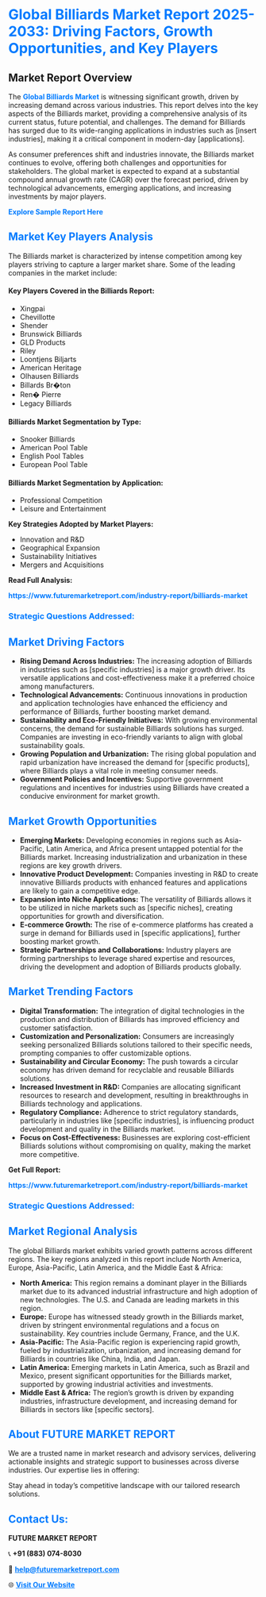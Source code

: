 <h1 style="color: #007BFF;">Global Billiards Market Report 2025-2033: Driving Factors, Growth Opportunities, and Key Players</h1>

<section id="overview">
<h2>Market Report Overview</h2>
<p>The <a href="https://www.futuremarketreport.com/industry-report/billiards-market" style="color: #007BFF; text-decoration: none;"><strong>Global Billiards Market</strong></a> is witnessing significant growth, driven by increasing demand across various industries. This report delves into the key aspects of the Billiards market, providing a comprehensive analysis of its current status, future potential, and challenges. The demand for Billiards has surged due to its wide-ranging applications in industries such as [insert industries], making it a critical component in modern-day [applications].</p>
<p>As consumer preferences shift and industries innovate, the Billiards market continues to evolve, offering both challenges and opportunities for stakeholders. The global market is expected to expand at a substantial compound annual growth rate (CAGR) over the forecast period, driven by technological advancements, emerging applications, and increasing investments by major players.</p>
</section>

<section id="overview">
<p><a href="https://www.futuremarketreport.com/request-sample/reportId=103488" style="color: #007BFF; text-decoration: none;"><strong>Explore Sample Report Here</strong></a></p>
</section>

<section id="key-players">
<h2 style="color: #007BFF;">Market Key Players Analysis</h2>
<p>The Billiards market is characterized by intense competition among key players striving to capture a larger market share. Some of the leading companies in the market include:</p>
<h4>Key Players Covered in the Billiards Report:</h4>
<ul><li>Xingpai</li><li>Chevillotte</li><li>Shender</li><li>Brunswick Billiards</li><li>GLD Products</li><li>Riley</li><li>Loontjens Biljarts</li><li>American Heritage</li><li>Olhausen Billiards</li><li>Billards Br�ton</li><li>Ren� Pierre</li><li>Legacy Billiards</li></ul>
<h4>Billiards Market Segmentation by Type:</h4>
<ul><li>Snooker Billiards</li><li>American Pool Table</li><li>English Pool Tables</li><li>European Pool Table</li></ul>

<h4>Billiards Market Segmentation by Application:</h4>
<ul><li>Professional Competition</li><li>Leisure and Entertainment</li></ul>
<p><strong>Key Strategies Adopted by Market Players:</strong></p>
<ul>
<li>Innovation and R&D</li>
<li>Geographical Expansion</li>
<li>Sustainability Initiatives</li>
<li>Mergers and Acquisitions</li>
</ul>
</section>

<section>
<p><strong>Read Full Analysis: </strong></p><a href="https://www.futuremarketreport.com/industry-report/billiards-market" style="color: #007BFF; text-decoration: none;"><strong>https://www.futuremarketreport.com/industry-report/billiards-market</strong></a>
<h3 style="color: #007BFF;">Strategic Questions Addressed:</h3>
</section>

<section id="driving-factors">
<h2 style="color: #007BFF;">Market Driving Factors</h2>
<ul>
<li><strong>Rising Demand Across Industries:</strong> The increasing adoption of Billiards in industries such as [specific industries] is a major growth driver. Its versatile applications and cost-effectiveness make it a preferred choice among manufacturers.</li>
<li><strong>Technological Advancements:</strong> Continuous innovations in production and application technologies have enhanced the efficiency and performance of Billiards, further boosting market demand.</li>
<li><strong>Sustainability and Eco-Friendly Initiatives:</strong> With growing environmental concerns, the demand for sustainable Billiards solutions has surged. Companies are investing in eco-friendly variants to align with global sustainability goals.</li>
<li><strong>Growing Population and Urbanization:</strong> The rising global population and rapid urbanization have increased the demand for [specific products], where Billiards plays a vital role in meeting consumer needs.</li>
<li><strong>Government Policies and Incentives:</strong> Supportive government regulations and incentives for industries using Billiards have created a conducive environment for market growth.</li>
</ul>
</section>

<section id="growth-opportunities">
<h2 style="color: #007BFF;">Market Growth Opportunities</h2>
<ul>
<li><strong>Emerging Markets:</strong> Developing economies in regions such as Asia-Pacific, Latin America, and Africa present untapped potential for the Billiards market. Increasing industrialization and urbanization in these regions are key growth drivers.</li>
<li><strong>Innovative Product Development:</strong> Companies investing in R&D to create innovative Billiards products with enhanced features and applications are likely to gain a competitive edge.</li>
<li><strong>Expansion into Niche Applications:</strong> The versatility of Billiards allows it to be utilized in niche markets such as [specific niches], creating opportunities for growth and diversification.</li>
<li><strong>E-commerce Growth:</strong> The rise of e-commerce platforms has created a surge in demand for Billiards used in [specific applications], further boosting market growth.</li>
<li><strong>Strategic Partnerships and Collaborations:</strong> Industry players are forming partnerships to leverage shared expertise and resources, driving the development and adoption of Billiards products globally.</li>
</ul>
</section>

<section id="trending-factors">
<h2 style="color: #007BFF;">Market Trending Factors</h2>
<ul>
<li><strong>Digital Transformation:</strong> The integration of digital technologies in the production and distribution of Billiards has improved efficiency and customer satisfaction.</li>
<li><strong>Customization and Personalization:</strong> Consumers are increasingly seeking personalized Billiards solutions tailored to their specific needs, prompting companies to offer customizable options.</li>
<li><strong>Sustainability and Circular Economy:</strong> The push towards a circular economy has driven demand for recyclable and reusable Billiards solutions.</li>
<li><strong>Increased Investment in R&D:</strong> Companies are allocating significant resources to research and development, resulting in breakthroughs in Billiards technology and applications.</li>
<li><strong>Regulatory Compliance:</strong> Adherence to strict regulatory standards, particularly in industries like [specific industries], is influencing product development and quality in the Billiards market.</li>
<li><strong>Focus on Cost-Effectiveness:</strong> Businesses are exploring cost-efficient Billiards solutions without compromising on quality, making the market more competitive.</li>
</ul>
</section>

<section>
<p><strong>Get Full Report: </strong></p><a href="https://www.futuremarketreport.com/industry-report/billiards-market" style="color: #007BFF; text-decoration: none;"><strong>https://www.futuremarketreport.com/industry-report/billiards-market</strong></a>
<h3 style="color: #007BFF;">Strategic Questions Addressed:</h3>
</section>


<section id="regional-analysis">
<h2 style="color: #007BFF;">Market Regional Analysis</h2>
<p>The global Billiards market exhibits varied growth patterns across different regions. The key regions analyzed in this report include North America, Europe, Asia-Pacific, Latin America, and the Middle East & Africa:</p>
<ul>
<li><strong>North America:</strong> This region remains a dominant player in the Billiards market due to its advanced industrial infrastructure and high adoption of new technologies. The U.S. and Canada are leading markets in this region.</li>
<li><strong>Europe:</strong> Europe has witnessed steady growth in the Billiards market, driven by stringent environmental regulations and a focus on sustainability. Key countries include Germany, France, and the U.K.</li>
<li><strong>Asia-Pacific:</strong> The Asia-Pacific region is experiencing rapid growth, fueled by industrialization, urbanization, and increasing demand for Billiards in countries like China, India, and Japan.</li>
<li><strong>Latin America:</strong> Emerging markets in Latin America, such as Brazil and Mexico, present significant opportunities for the Billiards market, supported by growing industrial activities and investments.</li>
<li><strong>Middle East & Africa:</strong> The region’s growth is driven by expanding industries, infrastructure development, and increasing demand for Billiards in sectors like [specific sectors].</li>
</ul>
</section>

<footer>
<h2 style="color: #007BFF;">About FUTURE MARKET REPORT</h2>
<p>We are a trusted name in market research and advisory services, delivering actionable insights and strategic support to businesses across diverse industries. Our expertise lies in offering:</p>

<p>Stay ahead in today’s competitive landscape with our tailored research solutions.</p>

<h2 style="color: #007BFF;">Contact Us:</h2>
<p><strong>FUTURE MARKET REPORT</strong></p>
<p>📞 <strong>+91 (883) 074-8030</strong></p>
<p>📧 <strong><a href="mailto:help@futuremarketreport.com" style="color: #007BFF;">help@futuremarketreport.com</a></strong></p>
<p>🌐 <strong><a href="https://www.futuremarketreport.com/" style="color: #007BFF;">Visit Our Website</a></strong></p>
</footer>